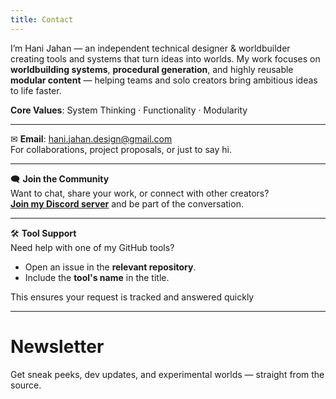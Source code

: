 ```yaml
---
title: Contact
---
```


I’m Hani Jahan — an independent technical designer & worldbuilder creating tools and systems that turn ideas into worlds. My work focuses on **worldbuilding systems**, **procedural generation**, and highly reusable **modular content** — helping teams and solo creators bring ambitious ideas to life faster.

**Core Values**: System Thinking · Functionality · Modularity

---

✉ **Email**: [hani.jahan.design@gmail.com](mailto:hani.jahan.design@gmail.com)  
For collaborations, project proposals, or just to say hi.

---

🗨 **Join the Community**  
Want to chat, share your work, or connect with other creators?  
[**Join my Discord server**](https://discord.gg/7pk5Je9bFT) and be part of the conversation.

---

🛠 **Tool Support**  
Need help with one of my GitHub tools?  
- Open an issue in the **relevant repository**.  
- Include the **tool's name** in the title.

This ensures your request is tracked and answered quickly

---

# Newsletter

Get sneak peeks, dev updates, and experimental worlds — straight from the source.

<MailerLiteForm form-id="FhCHfr" />
